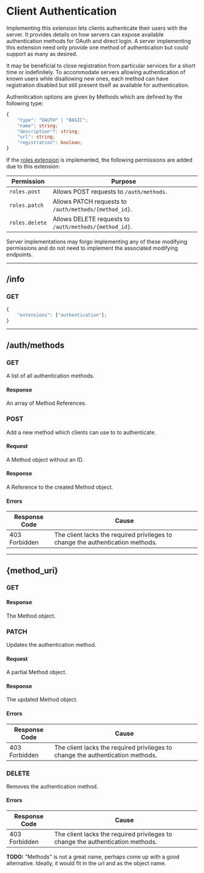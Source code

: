 Client Authentication
=====================
Implementing this extension lets clients authenticate their users with the server.
It provides details on how servers can expose available authentication methods for OAuth and direct login.
A server implementing this extension need only provide one method of authentication but could support as many as desired.

It may be beneficial to close registration from particular services for a short time or indefinitely.
To accommodate servers allowing authentication of known users while disallowing new ones, each method can have registration disabled but still present itself as available for authentication.

Authentication options are given by Methods which are defined by the following type:
```typescript
{
	"type": "OAUTH" | "BASIC";
	"name": string;
	"description"?: string;
	"url": string;
	"registration": boolean;
}
```

If the [roles extension](./roles.md) is implemented, the following permissions are added due to this extension:

| Permission     | Purpose                                                |
|----------------|--------------------------------------------------------|
| `roles.post`   | Allows POST requests to `/auth/methods`.               |
| `roles.patch`  | Allows PATCH requests to `/auth/methods/{method_id}`.  |
| `roles.delete` | Allows DELETE requests to `/auth/methods/{method_id}`. |

Server implementations may forgo implementing any of these modifying permissions and do not need to implement the associated modifying endpoints.

--------------------------------------------------------------------------------

## /info
### GET
```typescript
{
	"extensions": ["authentication"];
}
```

--------------------------------------------------------------------------------

## /auth/methods
### GET
A list of all authentication methods.
#### Response
An array of Method References.

### POST
Add a new method which clients can use to to authenticate.
#### Request
A Method object without an ID.
#### Response
A Reference to the created Method object.
#### Errors
| Response Code | Cause                                                                          |
|---------------|--------------------------------------------------------------------------------|
| 403 Forbidden | The client lacks the required privileges to change the authentication methods. |

--------------------------------------------------------------------------------

## {method_uri}
### GET
#### Response
The Method object.

### PATCH
Updates the authentication method.
#### Request
A partial Method object.
#### Response
The updated Method object.
#### Errors
| Response Code | Cause                                                                          |
|---------------|--------------------------------------------------------------------------------|
| 403 Forbidden | The client lacks the required privileges to change the authentication methods. |

### DELETE
Removes the authentication method.
#### Errors
| Response Code | Cause                                                                          |
|---------------|--------------------------------------------------------------------------------|
| 403 Forbidden | The client lacks the required privileges to change the authentication methods. |


**TODO:** "Methods" is not a great name, perhaps come up with a good alternative. Ideally, it would fit in the url and as the object name.